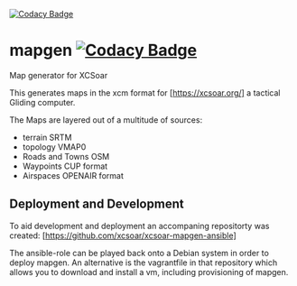 
[![Codacy Badge](https://api.codacy.com/project/badge/Grade/099ae14d05e6426d82080c5e1074e38c)](https://app.codacy.com/gh/XCSoar/mapgen?utm_source=github.com&utm_medium=referral&utm_content=XCSoar/mapgen&utm_campaign=Badge_Grade_Settings)
# mapgen [![Codacy Badge](https://app.codacy.com/project/badge/Grade/61ac47282af44f0f9897d80b0d229e2d)](https://www.codacy.com/gh/XCSoar/mapgen/dashboard?utm_source=github.com&amp;utm_medium=referral&amp;utm_content=XCSoar/mapgen&amp;utm_campaign=Badge_Grade)
Map generator for XCSoar

This generates maps in the xcm format for [https://xcsoar.org/] a tactical Gliding computer.

The Maps are layered out of a multitude of sources:
* terrain SRTM
* topology VMAP0
* Roads and Towns OSM
* Waypoints CUP format
* Airspaces OPENAIR format

## Deployment and Development
To aid development and deployment an accompaning repositorty was created:
[https://github.com/xcsoar/xcsoar-mapgen-ansible]

The ansible-role can be played back onto a Debian system in order to deploy mapgen. An alternative is the
vagrantfile in that repository which allows you to download and install a vm, including provisioning of mapgen. 
